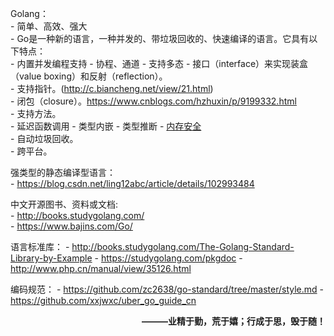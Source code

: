 Golang：<br>
    - 简单、高效、强大<br>
    - Go是一种新的语言，一种并发的、带垃圾回收的、快速编译的语言。它具有以下特点：<br>
        - 内置并发编程支持
        - 协程、通道
        - 支持多态
        - 接口（interface）来实现装盒（value boxing）和反射（reflection）。<br>
        - 支持指针。(http://c.biancheng.net/view/21.html)<br>
        - 闭包（closure）。https://www.cnblogs.com/hzhuxin/p/9199332.html<br>
        - 支持方法。<br>
        - 延迟函数调用
        - 类型内嵌
        - 类型推断
        - [内存安全](https://blog.csdn.net/wenrennaoda/article/details/95935355)<br>
        - 自动垃圾回收。<br>
        - 跨平台。<br>

强类型的静态编译型语言：<br>
    - https://blog.csdn.net/ling12abc/article/details/102993484
      
中文开源图书、资料或文档:<br>
    - http://books.studygolang.com/<br>
    - https://www.bajins.com/Go/<br>

语言标准库：
    - http://books.studygolang.com/The-Golang-Standard-Library-by-Example
    - https://studygolang.com/pkgdoc
    - http://www.php.cn/manual/view/35126.html


编码规范：
    - https://github.com/zc2638/go-standard/tree/master/style.md
    - https://github.com/xxjwxc/uber_go_guide_cn<br>


**<p align=right> ———业精于勤，荒于嬉；行成于思，毁于随！ </p>**